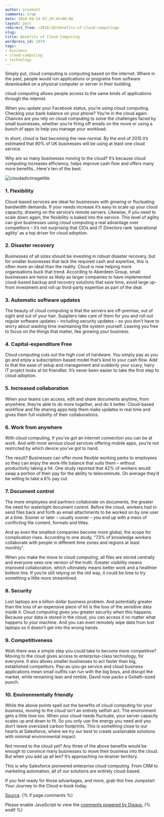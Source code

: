 ```yaml
---
author: prashant
comments: true
date: 2016-08-24 07:29:44+00:00
layout: post
redirect_from: /2016/10/benefits-of-cloud-computinge
slug:
title: Benefits of Cloud Computing
wordpress_id: 1074
tags:
- business
- cloud-computing
- technology
---
```


Simply put, cloud computing is computing based on the internet. Where in the past, people would run applications or programs from software downloaded on a physical computer or server in their building,








 cloud computing allows people access to the same kinds of applications through the internet.

When you update your Facebook status, you’re using cloud computing. Checking your bank balance on your phone? You’re in the cloud again. Chances are you rely on cloud computing to solve the challenges faced by small businesses, whether you’re firing off emails on the move or using a bunch of apps to help you manage your workload.

In short, cloud is fast becoming the new normal. By the end of 2015 it’s estimated that 90% of UK businesses will be using at least one cloud service. 

Why are so many businesses moving to the cloud? It’s because cloud computing increases efficiency, helps improve cash flow and offers many more benefits…Here's ten of the best. 


![cloudadicimagetitle](https://uk.linkedin.com/mpr/mpr/shrinknp_400_400/AAEAAQAAAAAAAAYcAAAAJDAxYjU1YzNjLTViYjAtNDgzMC05MjU3LTBmZmM0YWJiMjBjZQ.jpg)

### 1. Flexibility
Cloud-based services are ideal for businesses with growing or fluctuating bandwidth demands. If your needs increase it’s easy to scale up your cloud capacity, drawing on the service’s remote servers. Likewise, if you need to scale down again, the flexibility is baked into the service. This level of agility can give businesses using cloud computing a real advantage over competitors – it’s not surprising that CIOs and IT Directors rank ‘operational agility’ as a top driver for cloud adoption.

### 2. Disaster recovery
Businesses of all sizes should be investing in robust disaster recovery, but for smaller businesses that lack the required cash and expertise, this is often more an ideal than the reality. Cloud is now helping more organisations buck that trend. According to Aberdeen Group, small businesses are twice as likely as larger companies to have implemented cloud-based backup and recovery solutions that save time, avoid large up-front investment and roll up third-party expertise as part of the deal.

### 3. Automatic software updates
The beauty of cloud computing is that the servers are off-premise, out of sight and out of your hair. Suppliers take care of them for you and roll out regular software updates – including security updates – so you don’t have to worry about wasting time maintaining the system yourself. Leaving you free to focus on the things that matter, like growing your business.

### 4. Capital-expenditure Free
Cloud computing cuts out the high cost of hardware. You simply pay as you go and enjoy a subscription-based model that’s kind to your cash flow. Add to that the ease of setup and management and suddenly your scary, hairy IT project looks at lot friendlier. It’s never been easier to take the first step to cloud adoption.

### 5. Increased collaboration
When your teams can access, edit and share documents anytime, from anywhere, they’re able to do more together, and do it better. Cloud-based workflow and file sharing apps help them make updates in real time and gives them full visibility of their collaborations.

### 6. Work from anywhere
With cloud computing, if you’ve got an internet connection you can be at work. And with most serious cloud services offering mobile apps, you’re not restricted by which device you’ve got to hand.

The result? Businesses can offer more flexible working perks to employees so they can enjoy the work-life balance that suits them – without productivity taking a hit. One study reported that 42% of workers would swap a portion of their pay for the ability to telecommute. On average they’d be willing to take a 6% pay cut.

### 7. Document control
The more employees and partners collaborate on documents, the greater the need for watertight document control. Before the cloud, workers had to send files back and forth as email attachments to be worked on by one user at a time. Sooner or later – usually sooner – you end up with a mess of conflicting file content, formats and titles.

And as even the smallest companies become more global, the scope for complication rises. According to one study, "73% of knowledge workers collaborate with people in different time zones and regions at least monthly".

When you make the move to cloud computing, all files are stored centrally and everyone sees one version of the truth. Greater visibility means improved collaboration, which ultimately means better work and a healthier bottom line. If you’re still relying on the old way, it could be time to try something a little more streamlined.

### 8. Security
Lost laptops are a billion dollar business problem. And potentially greater than the loss of an expensive piece of kit is the loss of the sensitive data inside it. Cloud computing gives you greater security when this happens. Because your data is stored in the cloud, you can access it no matter what happens to your machine. And you can even remotely wipe data from lost laptops so it doesn’t get into the wrong hands.

### 9. Competitiveness
Wish there was a simple step you could take to become more competitive? Moving to the cloud gives access to enterprise-class technology, for everyone. It also allows smaller businesses to act faster than big, established competitors. Pay-as-you-go service and cloud business applications mean small outfits can run with the big boys, and disrupt the market, while remaining lean and nimble. David now packs a Goliath-sized punch.

### 10. Environmentally friendly
While the above points spell out the benefits of cloud computing for your business, moving to the cloud isn’t an entirely selfish act. The environment gets a little love too. When your cloud needs fluctuate, your server capacity scales up and down to fit. So you only use the energy you need and you don’t leave oversized carbon footprints. This is something close to our hearts at Salesforce, where we try our best to create sustainable solutions with minimal environmental impact.

Not moved to the cloud yet?
Any three of the above benefits would be enough to convince many businesses to move their business into the cloud. But when you add up all ten? It’s approaching no-brainer territory.

This is why Salesforce pioneered enterprise cloud computing. From CRM to marketing automation, all of our solutions are entirely cloud-based.

If you feel ready for those advantages, and more, grab this free Jumpstart Your Journey to the Cloud e-book today.



[Source](https://www.salesforce.com/uk/blog/2015/11/why-move-to-the-cloud-10-benefits-of-cloud-computing.html).
{% if page.comments %}
<div id="disqus_thread"></div>
<script>
    /**
     *  RECOMMENDED CONFIGURATION VARIABLES: EDIT AND UNCOMMENT THE SECTION BELOW TO INSERT DYNAMIC VALUES FROM YOUR PLATFORM OR CMS.
     *  LEARN WHY DEFINING THESE VARIABLES IS IMPORTANT: https://disqus.com/admin/universalcode/#configuration-variables
     */
    /*
    var disqus_config = function () {
        this.page.url = PAGE_URL;  // Replace PAGE_URL with your page's canonical URL variable
        this.page.identifier = PAGE_IDENTIFIER; // Replace PAGE_IDENTIFIER with your page's unique identifier variable
    };
    */
    (function() {  // DON'T EDIT BELOW THIS LINE
        var d = document, s = d.createElement('script');
        
        s.src = '//cloudadic-blog.disqus.com/embed.js';
        
        s.setAttribute('data-timestamp', +new Date());
        (d.head || d.body).appendChild(s);
    })();
</script>
<noscript>Please enable JavaScript to view the <a href="https://disqus.com/?ref_noscript" rel="nofollow">comments powered by Disqus.</a></noscript>
{% endif %}


